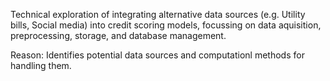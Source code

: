 Technical exploration of integrating alternative data sources (e.g. Utility bills, Social media) into credit scoring models, focussing on data aquisition, preprocessing, storage, and database management.

Reason: Identifies potential data sources and computationl methods for handling them.


